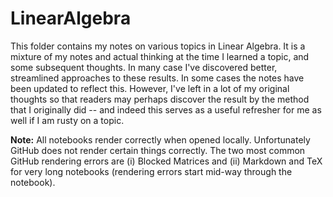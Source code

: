 # LinearAlgebra
This folder contains my notes on various topics in Linear Algebra.  It is a mixture of my notes and actual thinking at the time I learned a topic, and some subsequent thoughts.  In many case I've discovered better, streamlined approaches to these results.  In some cases the notes have been updated to reflect this.  However, I've left in a lot of my original thoughts so that readers may perhaps discover the result by the method that I originally did -- and indeed this serves as a useful refresher for me as well if I am rusty on a topic.  

**Note:** All notebooks render correctly when opened locally.  Unfortunately GitHub does not render certain things correctly.  The two most common GitHub rendering errors are (i) Blocked Matrices and (ii) Markdown and TeX for very long notebooks (rendering errors start mid-way through the notebook).  
